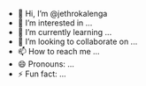 - 👋 Hi, I’m @jethrokalenga
- 👀 I’m interested in ...
- 🌱 I’m currently learning ...
- 💞️ I’m looking to collaborate on ...
- 📫 How to reach me ...
- 😄 Pronouns: ...
- ⚡ Fun fact: ...

<!---
jethrokalenga/jethrokalenga is a ✨ special ✨ repository because its `README.md` (this file) appears on your GitHub profile.
You can click the Preview link to take a look at your changes.
--->
